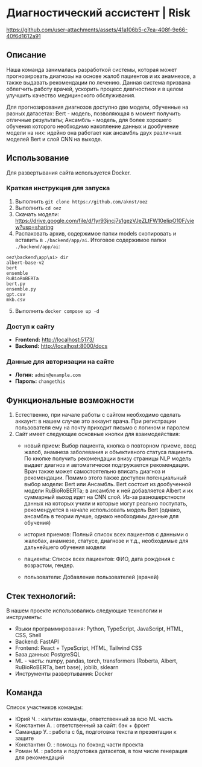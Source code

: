 # Диагностический ассистент | Risk 

https://github.com/user-attachments/assets/41a106b5-c7ea-408f-9e66-40f6d1612a91

## Описание

Наша команда занималась разработкой системы, которая может прогнозировать диагнозы на основе жалоб пациентов и их анамнезов, а также выдавать рекомендации по лечению. Данная система призвана облегчить работу врачей, ускорить процесс диагностики и в целом улучшить качество медицинского обслуживания.

Для прогнозирования диагнозов доступно две модели, обученные на разных датасетах: Bert - модель, позволяющая в момент получить отличные результаты; Ансамбль - модель, для более хорошего обучения которого необходимо накопление данных и дообучение модели на них: идейно она работает как ансамбль двух различных моделей Bert и слой CNN на выходе.


## Использование

Для развертывания сайта используется Docker.

### Краткая инструкция для запуска

1. Выполнить `git clone https://github.com/aknst/oez`
2. Выполнить `cd oez`
3. Скачать модели: https://drive.google.com/file/d/1yr93jncj7s1gezVJeZLtFW10eIipO10F/view?usp=sharing
4. Распаковать архив, содержимое папки models скопировать и вставить в `./backend/app/ai`. Итоговое содержимое папки `./backend/app/ai`:
```
oez\backend\app\ai> dir
albert-base-v2
bert
ensemble
RuBioRoBERTa
bert.py
ensemble.py
gpt.csv
mkb.csv
```
5. Выполнить `docker compose up -d`

### Доступ к сайту

- **Frontend:** [http://localhost:5173/](http://localhost:5173/)
- **Backend:** [http://localhost:8000/docs](http://localhost:8000/docs)

### Данные для авторизации на сайте

- **Логин:** `admin@example.com`
- **Пароль:** `changethis`

## Функциональные возможности
1)  Естественно, при начале работы с сайтом необходимо сделать аккаунт: в нашем случае это аккаунт врача. При регистрации пользователя ему на почту приходит письмо с логином и паролем 
2) Сайт имеет следующие основные кнопки для взаимодействия: 
    - новый прием: 
Выбор пациента, кнопка о повторном приеме, ввод жалоб, анамнеза заболевания и объективного статуса пациента. По кнопке получить рекомендации внизу страницы NLP модель выдает диагноз и автоматически подгружается рекомендации. Врач также может самостоятельно вписать диагноз и рекомендации. Помимо этого также доступен потенциальный выбор модели: Bert или Ансамбль. Bert состоит из дообученной модели RuBioRoBERTa; в ансамбле к ней добавляется Albert и их суммарный выход идет на CNN слой. Из-за разношерстности данных на которых учили и которые могут реально поступать, рекомендуется в начале использовать модель Bert (однако, ансамбль в теории лучше, однако необходимы данные для обучения)

    - история приемов:
Полный список всех пациентов с данными о жалобах, анамнезе, статусе, диагнозе и т.д., необходимые для дальнейшего обучения модели

    - пациенты:
Список всех пациентов: ФИО, дата рождения с возрастом, гендер.

    - пользователи: 
Добавление пользователей (врачей)


## Стек технологий: 
 
В нашем проекте использовались следующие технологии и инструменты:  
- Языки программирования: Python, TypeScript, JavaScript, HTML, CSS, Shell
- Backend: FastAPI
- Frontend: React + TypeScript, HTML, Tailwind CSS
- База данных: PostgreSQL
- ML - часть: numpy, pandas, torch, transformers (Roberta, Albert, RuBioRoBERTa, bert base), joblib, sklearn
- Инструменты развертывания: Docker


## Команда

Список участников команды: 
- Юрий Ч. : капитан команды, ответственный за всю ML часть
- Константин А. : ответственный за сайт: бэк + фронт
- Самандар У. : работа с бд, подготовка текста и презентации к защите
- Константин О. : помощь по бэкэнд части проекта 
- Роман М. : работа и подготовка датасетов, в том числе генерация для рекомендаций 

  
